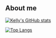 ## About me

[![Kelly's GitHub stats](https://github-readme-stats.vercel.app/api?username=kho25&show_icons=true&theme=transparent)](https://github.com/anuraghazra/github-readme-stats)

[![Top Langs](https://github-readme-stats.vercel.app/api/top-langs/?username=kho25&layout=donut&theme=transparent)](https://github.com/anuraghazra/github-readme-stats)
